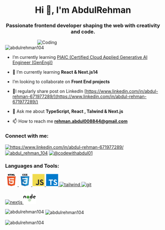 <h1 align="center">Hi 👋, I'm AbdulRehman</h1>
<h3 align="center">Passionate frontend developer shaping the web with creativity and code.</h3>

<img align="right" alt="Coding" width="400" src="https://media.tenor.com/rePDfDWO3XoAAAAd/hacking.gif">

<p align="left"> <img src="https://komarev.com/ghpvc/?username=abdulrehman104&label=Profile%20views&color=0e75b6&style=flat" alt="abdulrehman104" /> </p>

- I’m currently learning [PIAIC (Certified Cloud Applied Generative AI Engineer (GenEng))](https://www.piaic.org/)

- 🌱 I’m currently learning **React & Next.js14**

- I’m looking to collaborate on **Front End projects**

- 📝I regularly share post on LinkedIn [https://www.linkedin.com/in/abdul-rehman-671977289/](https://www.linkedin.com/in/abdul-rehman-671977289/)

- 💬 Ask me about **TypeScript, React , Talwind & Next.js**

- 📫 How to reach me **rehman.abdul008844@gmail.com**

<h3 align="left">Connect with me:</h3>
<p align="left">
<a href="https://linkedin.com/in/https://www.linkedin.com/in/abdul-rehman-671977289/" target="blank"><img align="center" src="https://raw.githubusercontent.com/rahuldkjain/github-profile-readme-generator/master/src/images/icons/Social/linked-in-alt.svg" alt="https://www.linkedin.com/in/abdul-rehman-671977289/" height="30" width="40" /></a>
<a href="https://instagram.com/abdul_rehman_104" target="blank"><img align="center" src="https://raw.githubusercontent.com/rahuldkjain/github-profile-readme-generator/master/src/images/icons/Social/instagram.svg" alt="abdul_rehman_104" height="30" width="40" /></a>
<a href="https://www.youtube.com/c/@codewithabdul01" target="blank"><img align="center" src="https://raw.githubusercontent.com/rahuldkjain/github-profile-readme-generator/master/src/images/icons/Social/youtube.svg" alt="@codewithabdul01" height="30" width="40" /></a>
</p>

<h3 align="left">Languages and Tools:</h3>
<p align="left"> 
<a href="https://www.w3.org/html/" target="_blank" rel="noreferrer"> <img src="https://raw.githubusercontent.com/devicons/devicon/master/icons/html5/html5-original-wordmark.svg" alt="html5" width="40" height="40"/> </a> 
<a href="https://www.w3schools.com/css/" target="_blank" rel="noreferrer"> <img src="https://raw.githubusercontent.com/devicons/devicon/master/icons/css3/css3-original-wordmark.svg" alt="css3" width="40" height="40"/> </a> 
<a href="https://developer.mozilla.org/en-US/docs/Web/JavaScript" target="_blank" rel="noreferrer"> <img src="https://raw.githubusercontent.com/devicons/devicon/master/icons/javascript/javascript-original.svg" alt="javascript" width="40" height="40"/> </a> 
<a href="https://www.typescriptlang.org/" target="_blank" rel="noreferrer"> <img src="https://raw.githubusercontent.com/devicons/devicon/master/icons/typescript/typescript-original.svg" alt="typescript" width="40" height="40"/> </a> 
<a href="https://tailwindcss.com/" target="_blank" rel="noreferrer"> <img src="https://www.vectorlogo.zone/logos/tailwindcss/tailwindcss-icon.svg" alt="tailwind" width="40" height="40"/> </a>
<a href="https://git-scm.com/" target="_blank" rel="noreferrer"> <img src="https://www.vectorlogo.zone/logos/git-scm/git-scm-icon.svg" alt="git" width="40" height="40"/> </a>

<a href="https://nextjs.org/" target="_blank" rel="noreferrer"> <img src="https://cdn.worldvectorlogo.com/logos/nextjs-2.svg" alt="nextjs" width="40" height="40"/> </a>
<a href="https://nodejs.org" target="_blank" rel="noreferrer"> <img src="https://raw.githubusercontent.com/devicons/devicon/master/icons/nodejs/nodejs-original-wordmark.svg" alt="nodejs" width="40" height="40"/> </a>

</p>

<p><img align="left" src="https://github-readme-stats.vercel.app/api/top-langs?username=abdulrehman104&show_icons=true&locale=en&layout=compact" alt="abdulrehman104" /></p>

<p>&nbsp;<img align="center" src="https://github-readme-stats.vercel.app/api?username=abdulrehman104&show_icons=true&locale=en" alt="abdulrehman104" /></p>

<p><img align="center" src="https://github-readme-streak-stats.herokuapp.com/?user=abdulrehman104&" alt="abdulrehman104" /></p>
